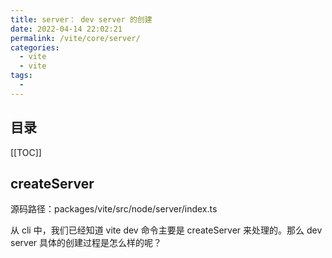 ```yaml
---
title: server： dev server 的创建
date: 2022-04-14 22:02:21
permalink: /vite/core/server/
categories:
  - vite
  - vite
tags:
  - 
---
```


<TimeToRead />

## 目录

[[TOC]]

## createServer

源码路径：packages/vite/src/node/server/index.ts

从 cli 中，我们已经知道 vite dev 命令主要是 createServer 来处理的。那么 dev server 具体的创建过程是怎么样的呢？